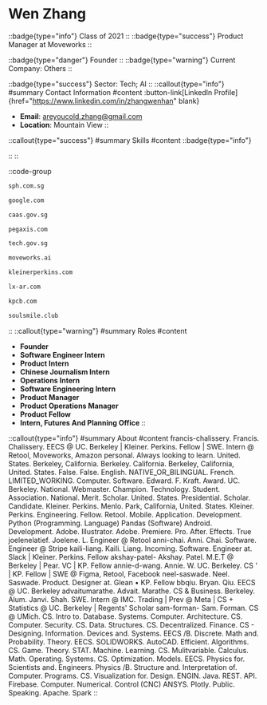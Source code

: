 # Wen Zhang
::badge{type="info"}
Class of 2021
::
::badge{type="success"}
Product Manager at Moveworks
::

::badge{type="danger"}
Founder
::
::badge{type="warning"}
Current Company: Others
::

::badge{type="success"}
Sector: Tech; AI
::
::callout{type="info"}
#summary
Contact Information
#content
:button-link[LinkedIn Profile]{href="https://www.linkedin.com/in/zhangwenhan" blank}
- **Email**: areyoucold.zhang@gmail.com
- **Location**: Mountain View
::

::callout{type="success"}
#summary
Skills
#content
::badge{type="info"}

::
::

::code-group
```bash [Singapore Press Holdings]
sph.com.sg
```
```bash [Google]
google.com
```
```bash [Civil Aviation Authority of Singapore - (CAAS)]
caas.gov.sg
```
```bash [Pegaxis]
pegaxis.com
```
```bash [GovTech Singapore]
tech.gov.sg
```
```bash [Moveworks]
moveworks.ai
```
```bash [KPCB]
kleinerperkins.com
```
```bash [Lingxi AR]
lx-ar.com
```
```bash [Kleiner Perkins Caufield & Byers]
kpcb.com
```
```bash [Soulsmile Club]
soulsmile.club
```
::
::callout{type="warning"}
#summary
Roles
#content
- **Founder**
- **Software Engineer Intern**
- **Product Intern**
- **Chinese Journalism Intern**
- **Operations Intern**
- **Software Engineering Intern**
- **Product Manager**
- **Product Operations Manager**
- **Product Fellow**
- **Intern, Futures And Planning Office**
::

::callout{type="info"}
#summary
About
#content
francis-chalissery. Francis. Chalissery. EECS @ UC. Berkeley | Kleiner. Perkins. Fellow | SWE. Intern @ Retool, Moveworks, Amazon personal. Always looking to learn. United. States. Berkeley, California. Berkeley. California. Berkeley, California, United. States. False. False. English. NATIVE_OR_BILINGUAL. French. LIMITED_WORKING. Computer. Software. Edward. F. Kraft. Award. UC. Berkeley. National. Webmaster. Champion. Technology. Student. Association. National. Merit. Scholar. United. States. Presidential. Scholar. Candidate. Kleiner. Perkins. Menlo. Park, California, United. States. Kleiner. Perkins. Engineering. Fellow. Retool. Mobile. Application. Development. Python (Programming. Language) Pandas (Software) Android. Development. Adobe. Illustrator. Adobe. Premiere. Pro. After. Effects. True joelenelatief. Joelene. L. Engineer @ Retool anni-chai. Anni. Chai. Software. Engineer @ Stripe kaili-liang. Kaili. Liang. Incoming. Software. Engineer at. Slack | Kleiner. Perkins. Fellow akshay-patel- Akshay. Patel. M.E.T @ Berkeley | Pear. VC | KP. Fellow annie-d-wang. Annie. W. UC. Berkeley. CS ' | KP. Fellow | SWE @ Figma, Retool, Facebook neel-saswade. Neel. Saswade. Product. Designer at. Glean • KP. Fellow bbqiu. Bryan. Qiu. EECS @ UC. Berkeley advaitumarathe. Advait. Marathe. CS & Business. Berkeley. Alum. Janvi. Shah. SWE. Intern @ IMC. Trading | Prev @ Meta | CS + Statistics @ UC. Berkeley | Regents' Scholar sam-forman- Sam. Forman. CS @ UMich. CS. Intro to. Database. Systems. Computer. Architecture. CS. Computer. Security. CS. Data. Structures. CS. Decentralized. Finance. CS - Designing. Information. Devices and. Systems. EECS /B. Discrete. Math and. Probability. Theory. EECS. SOLIDWORKS. AutoCAD. Efficient. Algorithms. CS. Game. Theory. STAT. Machine. Learning. CS. Mulitvariable. Calculus. Math. Operating. Systems. CS. Optimization. Models. EECS. Physics for. Scientists and. Engineers. Physics /B. Structure and. Interpretation of. Computer. Programs. CS. Visualization for. Design. ENGIN. Java. REST. API. Firebase. Computer. Numerical. Control (CNC) ANSYS. Plotly. Public. Speaking. Apache. Spark
::
